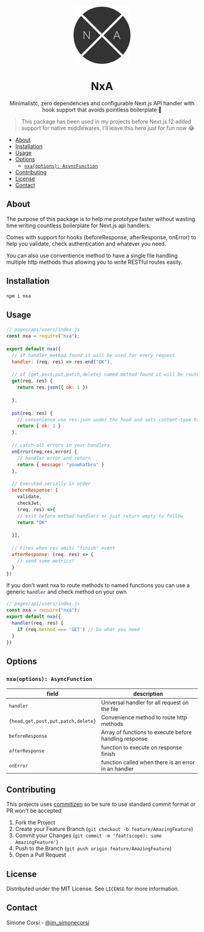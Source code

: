 <p align="center">
    <img src="https://github.com/simonecorsi/nxa/blob/a54c3c6fb18a16aca64da7cc9f9b4b0decb8fa1f/logo.png" alt="NxA" width="150px"/>
</p>

<h1 align="center">NxA</h1>
<p align="center">Minimalistc, zero dependencies and configurable Next.js API handler with hook support that avoids pointless boilerplate 🦄</p>

> This package has been used in my projects before Next.js 12 added support for native middlewares, I'll leave this here just for fun now 😂

<!-- toc -->

- [About](#about)
- [Installation](#installation)
- [Usage](#usage)
- [Options](#options)
  - [`nxa(options): AsyncFunction`](#nxaoptions-asyncfunction)
- [Contributing](#contributing)
- [License](#license)
- [Contact](#contact)

<!-- tocstop -->

## About

The purpose of this package is to help me prototype faster without wasting time writing countless boilerplate for Next.js api handlers.

Comes with support for hooks (beforeResponse, afterResponse, onError) to help you validate, check authentication and whatever you need.

You can also use conventience method to have a single file handling multiple http methods thus allowing you to write RESTful routes easily.

<!-- GETTING STARTED -->

## Installation

```sh
npm i nxa
```

<!-- USAGE EXAMPLES -->

## Usage

```javascript
// pages/api/users/index.js
const nxa = require("nxa");

export default nxa({
  // if handler method found it will be used for every request
  handler: (req, res) => res.end("OK"),

  // if {get,post,put,patch,delete} named method found it will be routed here
  get(req, res) {
    return res.json({ ok: 1 })
    
  },

  put(req, res) {
    // convenience use res.json under the hood and sets content-type to json
    return { ok: 1 }
  },
  
  // catch-all errors in your handlers
  onError(req,res,error) {
    // handler error and return
    return { message: "youwhatbro" }
  },

  // Executed serially in order
  beforeResponse: [
    validate,
    checkJwt,
    (req, res) =>{
    // exit before method handlers or just return empty to follow
    return "OK"
    
  }],

  // Fires when res emits "finish" event
  afterResponse: (req, res) => {
    // send some metrics?
  }
})
```

If you don't want nxa to route methods to named functions you can use a generic `handler` and check method on your own

```js
// pages/api/users/index.js
const nxa = require("nxa");
export default nxa({
  handler(req, res) {
    if (req.method === 'GET') // Do what you need
  }
})
```

## Options

### `nxa(options): AsyncFunction`

| field | description |
| --- | --- |
| `handler`| Universal handler for all request on the file | 
| `{head,get,post,put,patch,delete}` | Convenience method to route http methods | 
| `beforeResponse` | Array of functions to execute before handling response | 
| `afterResponse` | function to execute on response finish | 
| `onError` | function called when there is an error in an handler | 


<!-- CONTRIBUTING -->

## Contributing

This projects uses [commitizen](https://github.com/commitizen/cz-cli) so be sure to use standard commit format or PR won't be accepted

1. Fork the Project
2. Create your Feature Branch (`git checkout -b feature/AmazingFeature`)
3. Commit your Changes (`git commit -m 'feat(scope): some AmazingFeature'`)
4. Push to the Branch (`git push origin feature/AmazingFeature`)
5. Open a Pull Request

<!-- LICENSE -->

## License

Distributed under the MIT License. See `LICENSE` for more information.

<!-- CONTACT -->

## Contact

Simone Corsi - [@im_simonecorsi](https://twitter.com/im_simonecorsi)
